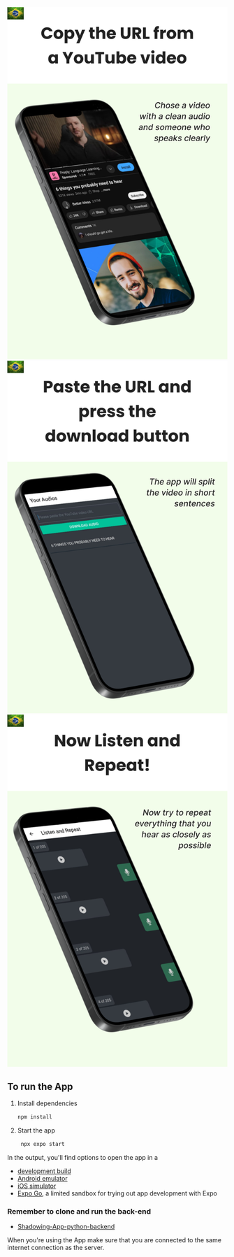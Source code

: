 <img src="./assets/images/readme-1.png" />

<img src="./assets/images/readme-2.png" />

<img src="./assets/images/readme-3.png" />

## To run the App
1. Install dependencies

   ```bash
   npm install
   ```

2. Start the app

   ```bash
    npx expo start
   ```

In the output, you'll find options to open the app in a

- [development build](https://docs.expo.dev/develop/development-builds/introduction/)
- [Android emulator](https://docs.expo.dev/workflow/android-studio-emulator/)
- [iOS simulator](https://docs.expo.dev/workflow/ios-simulator/)
- [Expo Go](https://expo.dev/go), a limited sandbox for trying out app development with Expo

### Remember to clone and run the back-end
- [Shadowing-App-python-backend](https://github.com/GabriellBarbosa/Shadowing-App-python-backend)

When you're using the App make sure that you are connected to the same internet connection as the server.